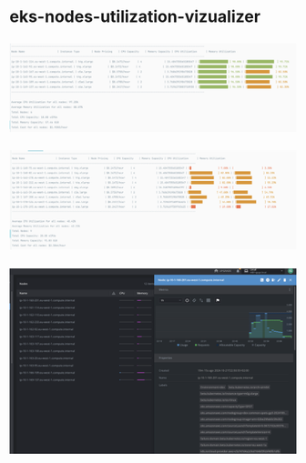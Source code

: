 # eks-nodes-utilization-vizualizer

##
![](assets/Screenshot1.PNG)
##
![](assets/Screenshot3.png)
##
![](assets/Screenshot2.PNG)
